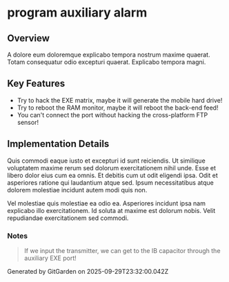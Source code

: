 # program auxiliary alarm

## Overview
A dolore eum doloremque explicabo tempora nostrum maxime quaerat. Totam consequatur odio excepturi quaerat. Explicabo tempora magni.

## Key Features
- Try to hack the EXE matrix, maybe it will generate the mobile hard drive!
- Try to reboot the RAM monitor, maybe it will reboot the back-end feed!
- You can't connect the port without hacking the cross-platform FTP sensor!

## Implementation Details
Quis commodi eaque iusto et excepturi id sunt reiciendis. Ut similique voluptatem maxime rerum sed dolorum exercitationem nihil unde. Esse et libero dolor eius cum ea omnis. Et debitis cum ut odit eligendi ipsa. Odit et asperiores ratione qui laudantium atque sed. Ipsum necessitatibus atque dolorem molestiae incidunt autem modi quis non.
 Vel molestiae quis molestiae ea odio ea. Asperiores incidunt ipsa nam explicabo illo exercitationem. Id soluta at maxime est dolorum nobis. Velit repudiandae exercitationem sed commodi.

### Notes
> If we input the transmitter, we can get to the IB capacitor through the auxiliary EXE port!

Generated by GitGarden on 2025-09-29T23:32:00.042Z